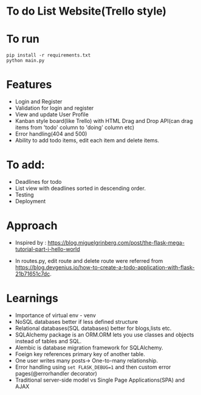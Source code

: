 # To do List Website(Trello style)

# To run
```
pip install -r requirements.txt
python main.py
```

# Features
- Login and Register
- Validation for login and register
- View and update User Profile
- Kanban style board(like Trello) with HTML Drag and Drop API(can drag items from 'todo' column to 'doing' column etc)
- Error handling(404 and 500)
- Ability to add todo items, edit each item and delete items.


# To add:
- Deadlines for todo
- List view with deadlines sorted in descending order.
- Testing
- Deployment


# Approach

- Inspired by : https://blog.miguelgrinberg.com/post/the-flask-mega-tutorial-part-i-hello-world

- In routes.py, edit route and delete route were referred from https://blog.devgenius.io/how-to-create-a-todo-application-with-flask-21b71651c7dc.


# Learnings

- Importance of virtual env - venv
- NoSQL databases better if less defined structure
- Relational databases(SQL databases) better for blogs,lists etc.
- SQLAlchemy package is an ORM.ORM lets you use classes and objects instead of tables and SQL.
- Alembic is database migration framework for SQLAlchemy.
- Foeign key references primary key of another table.
- One user writes many posts-> One-to-many relationship.
- Error handling using `set FLASK_DEBUG=1` and then custom error pages(@errorhandler decorator)
- Traditional server-side model vs Single Page Applications(SPA) and AJAX
